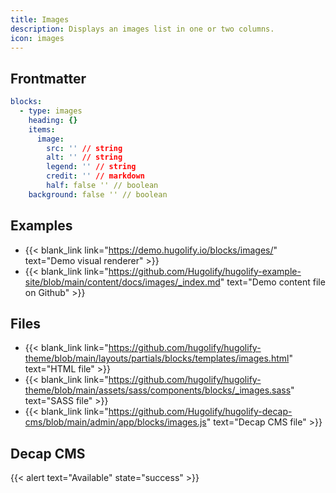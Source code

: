 ```yaml
---
title: Images
description: Displays an images list in one or two columns.
icon: images
---
```


## Frontmatter

```yml
blocks:
  - type: images
    heading: {}
    items:
      image:
        src: '' // string
        alt: '' // string
        legend: '' // string
        credit: '' // markdown
        half: false '' // boolean
    background: false '' // boolean
```

## Examples

- {{< blank_link link="https://demo.hugolify.io/blocks/images/" text="Demo visual renderer" >}}
- {{< blank_link link="https://github.com/Hugolify/hugolify-example-site/blob/main/content/docs/images/_index.md" text="Demo content file on Github" >}}

## Files

- {{< blank_link link="https://github.com/hugolify/hugolify-theme/blob/main/layouts/partials/blocks/templates/images.html" text="HTML file" >}}
- {{< blank_link link="https://github.com/hugolify/hugolify-theme/blob/main/assets/sass/components/blocks/_images.sass" text="SASS file" >}}
- {{< blank_link link="https://github.com/Hugolify/hugolify-decap-cms/blob/main/admin/app/blocks/images.js" text="Decap CMS file" >}}

## Decap CMS

{{< alert text="Available" state="success" >}}
